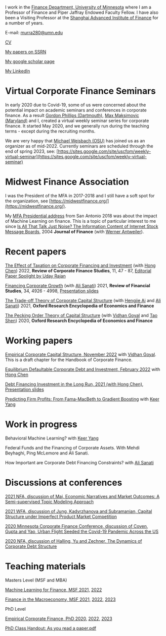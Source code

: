 I work in the [Finance Department, University of Minnesota](https://carlsonschool.umn.edu/faculty/murray-frank) where I am a Professor of Finance and Piper Jaffray Endowed Faculty Fellow. I have also been a Visiting Professor at the [Shanghai Advanced Institute of Finance](https://en.saif.sjtu.edu.cn/) for a number of years.

E-mail: murra280@umn.edu

[CV](https://github.com/mzfrank/myweb/files/8006713/Vita2021_December_Murray.Frank.pdf)

[My papers on SSRN](https://papers.ssrn.com/sol3/cf_dev/AbsByAuth.cfm?per_id=59982)

[My google scholar page](https://scholar.google.com/citations?user=iizj77oAAAAJ&hl=en&oi=sra)

[My LinkedIn](https://www.linkedin.com/in/murray-frank-5b5666a5/)

# Virtual Corporate Finance Seminars

In early 2020 due to Covid-19, some of us were concerned about the potential impact on academic seminars and conferences in corporate finance. As a result [Gordon Phillips (Dartmouth)](http://faculty.tuck.dartmouth.edu/gordon-phillips/), [Max Maksimovic (Maryland)](https://www.rhsmith.umd.edu/directory/vojislav-max-maksimovic) and I, created a virtual weekly seminar series for corporate finance. It started May 2020, and we generally run during the teaching terms - except during the recruiting months. 

We are very happy that [Michael Weisbach (OSU)](https://u.osu.edu/weisbach.2/) has joined us as an organizer as of mid-2022. Currently seminars are scheduled through the end of spring 2023, see: [https://sites.google.com/site/uscfom/weekly-virtual-seminar](https://sites.google.com/site/uscfom/weekly-virtual-seminar)

# Midwest Finance Association

I was the President of the MFA in 2017-2018 and I still have a soft spot for the organization, see [https://midwestfinance.org/](https://midwestfinance.org/). 

My [MFA Presidential address](https://midwestfinance.org/wp-content/uploads/2020/08/presidential-address-march18.pdf) from San Antonio 2018 was about the impact of Machine Learning on finance. This is a topic of particular interest to me since [Is All That Talk Just Noise? The Information Content of Internet Stock Message Boards](https://doi.org/10.1111/j.1540-6261.2004.00662.x), 2004 **Journal of Finance** (with [Werner Antweiler](https://wernerantweiler.ca/)).

# Recent papers 

[The Effect of Taxation on Corporate Financing and Investment](https://ssrn.com/abstract=2878057) (with [Hong Chen](http://en.saif.sjtu.edu.cn/faculty-research/chen-hong)) 2022, **Review of Corporate Finance Studies**, 11, 47 - 87, [Editorial Paper Spolight by Uday Rajan](http://sfsrcfs.org/news/paper-spotlight-the-effect-of-taxation-on-corporate-financing-and-investment/)

[Financing Corporate Growth](https://academic.oup.com/rfs/article-abstract/34/10/4926/6020280) (with [Ali Sanati](https://www.alisanati.com/)) 2021, **Review of Financial Studies**, 34, 4926 - 4998, [Presentation slides](https://github.com/mzfrank/myweb/files/6826544/FrankSanati_2020Virtual.pdf)

[The Trade-off Theory of Corporate Capital Structure](https://ssrn.com/abstract=3595492) (with [Hengjie Ai](https://www.hengjieai.com/) and [Ali Sanati](https://www.alisanati.com/)) 2021, **Oxford Research Encyclopedia of Economics and Finance** 

[The Pecking Order Theory of Capital Structure](https://ssrn.com/abstract=3540610) (with [Vidhan Goyal](https://www.vidhangoyal.com/) and [Tao Shen](http://www.sem.tsinghua.edu.cn/en/shentao)) 2020, **Oxford Research Encyclopedia of Economics and Finance** 

# Working papers
[Empirical Corporate Capital Structure, November 2022](https://papers.ssrn.com/sol3/papers.cfm?abstract_id=4283132) with [Vidhan Goyal](https://www.vidhangoyal.com/). This is a draft chapter for the Handbook of Corporate Finance. 

[Equilibrium Defaultable Corporate Debt and Investment, February 2022](https://github.com/mzfrank/myweb/files/8043782/Defaultable-Firm-2022_Feb.pdf) with [Hong Chen](http://en.saif.sjtu.edu.cn/faculty-research/chen-hong)

[Debt Financing Investment in the Long Run, 2021 (with Hong Chen)](https://github.com/mzfrank/myweb/files/6823733/ChenFrank2021June02.pdf),
[Presentation slides](https://github.com/mzfrank/myweb/files/6825712/Talk_ChenFrank_2021Mar05.pdf)

[Predicting Firm Profits: From Fama-MacBeth to Gradient Boosting](https://ssrn.com/abstract=3919194) with [Keer Yang](https://keeryang.github.io/) 

# Work in progress

Behavioral Machine Learning? with [Keer Yang](https://keeryang.github.io/) 

Federal Funds and the Financing of Corporate Assets. With Mehdi Beyhaghi, Ping McLemore and Ali Sanati. 

How Important are Corporate Debt Financing Constraints? with [Ali Sanati](https://www.alisanati.com/)  

# Discussions at conferences

[2021 NFA, discussion of Mai, Economic Narratives and Market Outcomes: A Semi-supervised Topic Modeling Approach](https://github.com/mzfrank/myweb/files/7197947/EconomicNarratives_Discussion_NFA_2021.pdf)

[2021 WFA, discussion of Jung, Kadyrzhanova and Subramanian, Capital Structure under Imperfect Product Market Competition](https://github.com/mzfrank/myweb/files/6823894/Capital.Structure.under.Imperfect.Product.Market.CompetitionUpdated.pdf)

[2020 Minnesota Corporate Finance Conference, discussion of Coven, Gupta and Yao, Urban Flight Seeded the Covid-19 Pandemic Across the US](https://github.com/mzfrank/myweb/files/6823952/Comments.on.Urban.Flight.paper.2020.Oct.pdf)

[2020 NFA, discussion of Halling, Yu and Zechner, The Dynamics of Corporate Debt Structure](https://github.com/mzfrank/myweb/files/6823969/MFrank_NFA_Discussion_2020Updated.pdf)

# Teaching materials

Masters Level (MSF and MBA)

[Machine Learning for Finance, MSF 2021,](https://github.com/mzfrank/myweb/files/6823590/ML_for_Finance_syllabus_2021.pdf)
[2022](https://github.com/mzfrank/myweb/files/8238277/ML_for_Finance_syllabus_2022.pdf)

[Finance in the Macroeconomy, MSF 2021,](https://github.com/mzfrank/myweb/files/6823561/6621_MSF_2021_Syllabus.pdf)
[2022,](https://github.com/mzfrank/myweb/files/10461619/6621_MSF_2022_Syllabus.pdf)
[2023](https://github.com/mzfrank/myweb/files/10461615/6621_Syllabus_2023.pdf)

PhD Level

[Empirical Corporate Finance, PhD 2020,](https://github.com/mzfrank/myweb/files/6823541/8823_Syllabus2020.pdf)
[2022,](https://github.com/mzfrank/myweb/files/8238320/8823_Syllabus2022.pdf) 
[2023](https://github.com/mzfrank/myweb/files/10461607/8823_Syllabus_2023.pdf)

[PhD Class Handout: As you read a paper.pdf](https://github.com/mzfrank/myweb/files/10179637/As.you.read.a.paper.pdf)



